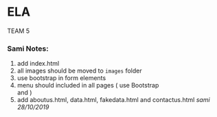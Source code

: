 # ELA
TEAM 5


### Sami Notes:
1. add index.html
2. all images should be moved to `images` folder
3. use bootstrap in form elements
4. menu should included in all pages ( use Bootstrap <nav> and <navbar> )
5. add aboutus.html, data.html, fakedata.html and contactus.html
_sami 28/10/2019_